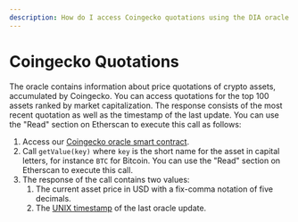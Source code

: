 ```yaml
---
description: How do I access Coingecko quotations using the DIA oracle system?
---
```


# Coingecko Quotations

The oracle contains information about price quotations of crypto assets, accumulated by Coingecko. You can access quotations for the top 100 assets ranked by market capitalization. The response consists of the most recent quotation as well as the timestamp of the last update. You can use the "Read" section on Etherscan to execute this call as follows:

1.  Access our [Coingecko oracle smart contract](https://etherscan.io/address/0x07e4120dd7411a49e091a20fa0be33a183c35d60).
2. Call `getValue(key)` where `key` is the short name for the asset in capital letters, for instance `BTC` for Bitcoin. You can use the "Read" section on Etherscan to execute this call.
3. The response of the call contains two values:
   1. The current asset price in USD with a fix-comma notation of five decimals.
   2. The [UNIX timestamp](https://www.unixtimestamp.com/) of the last oracle update.

